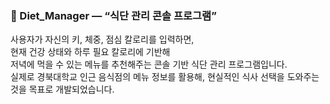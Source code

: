 ### 🥗 Diet_Manager — “식단 관리 콘솔 프로그램”  

사용자가 자신의 키, 체중, 점심 칼로리를 입력하면,  
현재 건강 상태와 하루 필요 칼로리에 기반해  
저녁에 먹을 수 있는 메뉴를 추천해주는 콘솔 기반 식단 관리 프로그램입니다.  
실제로 경북대학교 인근 음식점의 메뉴 정보를 활용해, 현실적인 식사 선택을 도와주는 것을 목표로 개발되었습니다.  
